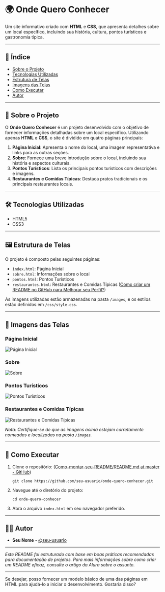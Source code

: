 # 🌍 Onde Quero Conhecer

Um site informativo criado com **HTML** e **CSS**, que apresenta detalhes sobre um local específico, incluindo sua história, cultura, pontos turísticos e gastronomia típica.

---

## 🧭 Índice

- [Sobre o Projeto](#sobre-o-projeto)
- [Tecnologias Utilizadas](#tecnologias-utilizadas)
- [Estrutura de Telas](#estrutura-de-telas)
- [Imagens das Telas](#imagens-das-telas)
- [Como Executar](#como-executar)
- [Autor](#autor)

---

## 📌 Sobre o Projeto

O **Onde Quero Conhecer** é um projeto desenvolvido com o objetivo de fornecer informações detalhadas sobre um local específico. Utilizando apenas **HTML** e **CSS**, o site é dividido em quatro páginas principais:

1. **Página Inicial**: Apresenta o nome do local, uma imagem representativa e links para as outras seções.
2. **Sobre**: Fornece uma breve introdução sobre o local, incluindo sua história e aspectos culturais.
3. **Pontos Turísticos**: Lista os principais pontos turísticos com descrições e imagens.
4. **Restaurantes e Comidas Típicas**: Destaca pratos tradicionais e os principais restaurantes locais.

---

## 🛠️ Tecnologias Utilizadas

- HTML5
- CSS3

---

## 🖼️ Estrutura de Telas

O projeto é composto pelas seguintes páginas:

- `index.html`: Página Inicial
- `sobre.html`: Informações sobre o local
- `pontos.html`: Pontos Turísticos
- `restaurantes.html`: Restaurantes e Comidas Típicas ([Como criar um README no GitHub para Melhorar seu Perfil?](https://www.hashtagtreinamentos.com/como-criar-um-readme-no-github-cd?utm_source=chatgpt.com))

As imagens utilizadas estão armazenadas na pasta `/images`, e os estilos estão definidos em `/css/style.css`.

---

## 📸 Imagens das Telas

### Página Inicial

![Página Inicial](./images/pagina-inicial.png)

### Sobre

![Sobre](./images/sobre.png)

### Pontos Turísticos

![Pontos Turísticos](./images/pontos-turisticos.png)

### Restaurantes e Comidas Típicas

![Restaurantes e Comidas Típicas](./images/restaurantes.png)

*Nota: Certifique-se de que as imagens acima estejam corretamente nomeadas e localizadas na pasta `/images`.*

---

## 🚀 Como Executar

1. Clone o repositório: ([Como-montar-seu-README/README.md at master - GitHub](https://github.com/Epaminondaslage/Como-montar-seu-README/blob/master/README.md?utm_source=chatgpt.com))
   ```
   git clone https://github.com/seu-usuario/onde-quero-conhecer.git
   ```
2. Navegue até o diretório do projeto:
   ```
   cd onde-quero-conhecer
   ```
3. Abra o arquivo `index.html` em seu navegador preferido.

---

## 👨‍💻 Autor

- **Seu Nome** - [@seu-usuario](https://github.com/andersonqxd)

---

*Este README foi estruturado com base em boas práticas recomendadas para documentação de projetos. Para mais informações sobre como criar um README eficaz, consulte o artigo da Alura sobre o assunto.* 

---

Se desejar, posso fornecer um modelo básico de uma das páginas em HTML para ajudá-lo a iniciar o desenvolvimento. Gostaria disso? 
